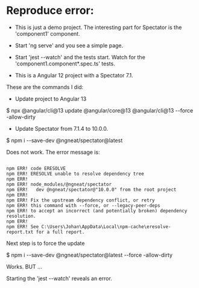 # Reproduce error: 

* This is just a demo project. The interesting part for Spectator is the 'component1' component. 
* Start 'ng serve' and you see a simple page. 
* Start 'jest --watch' and the tests start. Watch for the 'component1.component*.spec.ts' tests. 

* This is a Angular 12 project with a Spectator 7.1. 

These are the commands I did: 

* Update project to Angular 13

$ npx @angular/cli@13 update @angular/core@13 @angular/cli@13 --force -allow-dirty

* Update Spectator from 7.1.4 to 10.0.0. 

$ npm i --save-dev @ngneat/spectator@latest

Does not work. The error message is: 

<code>
npm ERR! code ERESOLVE
npm ERR! ERESOLVE unable to resolve dependency tree
npm ERR!
npm ERR! node_modules/@ngneat/spectator
npm ERR!   dev @ngneat/spectator@"10.0.0" from the root project
npm ERR!
npm ERR! Fix the upstream dependency conflict, or retry
npm ERR! this command with --force, or --legacy-peer-deps
npm ERR! to accept an incorrect (and potentially broken) dependency resolution.
npm ERR!
npm ERR! See C:\Users\Johan\AppData\Local\npm-cache\eresolve-report.txt for a full report.
</code>

Next step is to force the update

$ npm i --save-dev @ngneat/spectator@latest --force -allow-dirty

Works. BUT ...

Starting the 'jest --watch' reveals an error. 





